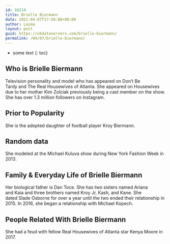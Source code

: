```yaml
---
id: 16214
title: Brielle Biermann
date: 2021-04-07T17:50:08+00:00
author: Laima
layout: post
guid: https://ukdataservers.com/brielle-biermann/
permalink: /04/07/brielle-biermann/
---
```


* some text
{: toc}


## Who is Brielle Biermann
                  
                  
                  
Television personality and model who has appeared on Don&#8217;t Be Tardy and The Real Housewives of Atlanta. She appeared on Housewives due to her mother Kim Zolciak previously being a cast member on the show. She has over 1.3 million followers on Instagram. 
                  
              
            
              
            
                
                
                
## Prior to Popularity
                  
                  
                  
She is the adopted daughter of football player Kroy Biermann.
                  
              
            
              
            
                
                
                
## Random data
                  
                  
                  
She modeled at the Michael Kuluva show during New York Fashion Week in 2013.
                  
              
            
              
            
                
                
                
## Family & Everyday Life of Brielle Biermann
                  
                  
                  
Her biological father is Dan Toce. She has two sisters named Ariana and Kaia and three brothers named Kroy Jr, Kash, and Kane. She dated Slade Osborne for over a year until the two ended their relationship in 2015. In 2016, she began a relationship with Michael Kopech.
                  
              
            
              
            
                
                
                
## People Related With Brielle Biermann
                  
                  
                  
She had a feud with fellow Real Housewives of Atlanta star Kenya Moore in 2017.  
                  
              
            
              
            
                
              
            
              
              
            
            
              
            
          
          
          